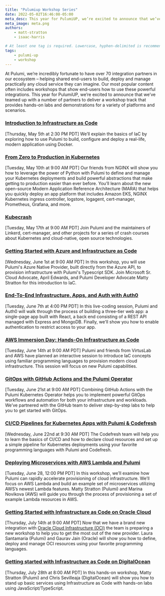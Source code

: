 ```yaml
---
title: "Pulumiup Workshop Series"
date: 2022-05-02T16:46:08-05:00
meta_desc: This year for PulumiUP, we’re excited to announce that we’ve teamed up with a number of partners to deliver a workshop track!
meta_image: meta.png
authors:
    - matt-stratton
    - isaac-harris

# At least one tag is required. Lowercase, hyphen-delimited is recommended.
tags:
    - pulumi-up
    - workshop
---
```


At Pulumi, we’re incredibly fortunate to have over 70 integration partners in our ecosystem – helping shared end-users to build, deploy and manage practically any cloud service they can imagine. Our most popular content often includes workshops that show end-users how to use these powerful integrations. This year for PulumiUP, we’re excited to announce that we’ve teamed up with a number of partners to deliver a workshop track that provides hands-on labs and demonstrations for a variety of platforms and scenarios.

<!--more-->
### [Introduction to Infrastructure as Code](https://www.pulumi.com/resources/introduction-to-infrastructure-as-code)

[Thursday, May 5th at 2:30 PM PDT]
We’ll explain the basics of IaC by exploring how to use Pulumi to build, configure and deploy a real-life, modern application using Docker.

### [From Zero to Production in Kubernetes](https://www.pulumi.com/resources/from-zero-to-production-in-kubernetes)

[Tuesday, May 10th at 9:00 AM PDT]
Our friends from NGINX will show you how to leverage the power of Python with Pulumi to define and manage your Kubernetes deployments and build powerful abstractions that make getting to production easier than ever before. You’ll learn about the new open-source Modern Application Reference Architecture (MARA) that helps you quickly deploy an app platform that includes Amazon EKS, NGINX Kubernetes ingress controller, logstore, logagent, cert-manager, Prometheus, Grafana, and more.

### [Kubecrash](https://www.kubecrash.io/?utm_campaign=pulumiup-2022&utm_source=web&utm_medium=partners&utm_content=pulumi)

[Tuesday, May 17th at 9:00 AM PDT]
Join Pulumi and the maintainers of Linkerd, cert-manager, and other projects for a series of crash courses about Kubernetes and cloud-native, open source technologies.

### [Getting Started with Azure and Infrastructure as Code](https://www.pulumi.com/resources/getting-started-with-azure-native)

[Wednesday, June 1st at 9:00 AM PDT]
In this workshop, you will use Pulumi's Azure Native Provider, built directly from the Azure API, to provision infrastructure with Pulumi's Typescript SDK. Join Microsoft Sr. Cloud Advocate, April Edwards, and Pulumi Developer Advocate Matty Stratton for this introduction to IaC.

### [End-To-End Infrastructure, Apps, and Auth with Auth0](https://www.pulumi.com/resources/end-to-end-infrastructure-apps-and-auth-with-pulumi-and-auth0)

[Tuesday, June 7th at 4:00 PM PDT]
In this live-coding session, Pulumi and Auth0 will walk through the process of building a three-tier web app: a single-page app built with React, a back end consisting of a REST API managed with Express and MongoDB. Finally, we'll show you how to enable authentication to restrict access to your app.

### [AWS Immersion Day: Hands-On Infrastructure as Code](https://www.pulumi.com/resources/aws-immersion-day-hands-on-infrastructure-as-code)

[Tuesday, June 14th at 9:00 AM PDT]
Pulumi and friends from VirtusLab and AWS have planned an interactive session to introduce IaC concepts using familiar programming languages to provision modern cloud infrastructure. This session will focus on new Pulumi capabilities.

### [GitOps with GitHub Actions and the Pulumi Operator](https://www.pulumi.com/resources/gitops-with-github-actions-and-the-pulumi-operator)

[Tuesday, June 21st at 9:00 AM PDT]
Combining GitHub Actions with the Pulumi Kubernetes Operator helps you to implement powerful GitOps workflows and automation for both your infrastructure and workloads. We’ve partnered with the GitHub team to deliver step-by-step labs to help you to get started with GitOps.

### [CI/CD Pipelines for Kubernetes Apps with Pulumi & Codefresh](https://www.pulumi.com/resources/ci-cd-pipelines-for-kubernetes-apps-with-codefresh)

[Wednesday, June 22nd at 9:30 AM PDT]
The Codefresh team will help you to learn the basics of CI/CD and how to declare cloud resources and set up a simple pipeline for Kubernetes deployments using your favorite programming languages with Pulumi and Codefresh.

### [Deploying Microservices with AWS Lambda and Pulumi](https://webinars.devops.com/pulumi-aws-workshop?utm_campaign=%242022.06.28%24_Pulumi_Workshop_DO&utm_source=Pulumi)

[Tuesday, June 28, 12:00 PM PDT]
In this workshop, we’ll examine how Pulumi can rapidly accelerate provisioning of cloud infrastructure. We’ll focus on AWS Lambda and build an example set of microservices utilizing AWS’s newest Lambda features. Matty Stratton (Pulumi) and Marina Novikova (AWS) will guide you through the process of provisioning a set of example Lambda resources in AWS.

### [Getting Started with Infrastructure as Code on Oracle Cloud](https://www.pulumi.com/resources/getting-started-with-infrastructure-as-code-on-oracle-cloud)

[Thursday, July 14th at 9:00 AM PDT]
Now that we have a brand new integration with [Oracle Cloud Infrastructure (OCI)](https://www.pulumi.com/registry/packages/oci) the team is preparing a new workshop to help you to get the most out of the new provider. Laura Santamaria (Pulumi) and Gaurav Jain (Oracle) will show you how to define, deploy and manage OCI resources using your favorite programming languages.  

### [Getting started with Infrastructure as Code on DigitalOcean](https://www.pulumi.com/resources/getting-started-with-infrastructure-as-code-on-digital-ocean)

[Thursday, July 28th at 8:00 AM PDT]
In this hands-on workshop, Matty Stratton (Pulumi) and Chris Sevilleaja (DigitalOcean) will show you how to stand up basic services using Infrastructure as Code with hands-on labs using JavaScript/TypeScript.
